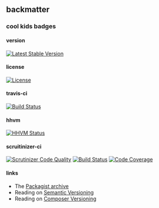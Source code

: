
## backmatter

### cool kids badges

#### version

[![Latest Stable Version](https://poser.pugx.org/henderjon/is_cli/v/stable.svg)](https://packagist.org/packages/henderjon/is_cli)

#### license

[![License](https://poser.pugx.org/henderjon/is_cli/license.svg)](https://packagist.org/packages/henderjon/is_cli)

#### travis-ci

[![Build Status](https://travis-ci.org/henderjon/is_cli.svg?branch=master)](https://travis-ci.org/henderjon/is_cli)

#### hhvm

[![HHVM Status](http://hhvm.h4cc.de/badge/henderjon/is_cli.png)](http://hhvm.h4cc.de/package/henderjon/is_cli)

#### scruitinizer-ci

[![Scrutinizer Code Quality](https://scrutinizer-ci.com/g/henderjon/is_cli/badges/quality-score.png?b=master)](https://scrutinizer-ci.com/g/henderjon/is_cli/?branch=master)
[![Build Status](https://scrutinizer-ci.com/g/henderjon/is_cli/badges/build.png?b=master)](https://scrutinizer-ci.com/g/henderjon/is_cli/build-status/master)
[![Code Coverage](https://scrutinizer-ci.com/g/henderjon/is_cli/badges/coverage.png?b=master)](https://scrutinizer-ci.com/g/henderjon/is_cli/?branch=master)

#### links

  - The [Packagist archive](https://packagist.org/packages/henderjon/is_cli)
  - Reading on [Semantic Versioning](http://semver.org/)
  - Reading on [Composer Versioning](https://getcomposer.org/doc/01-basic-usage.md#package-versions)
